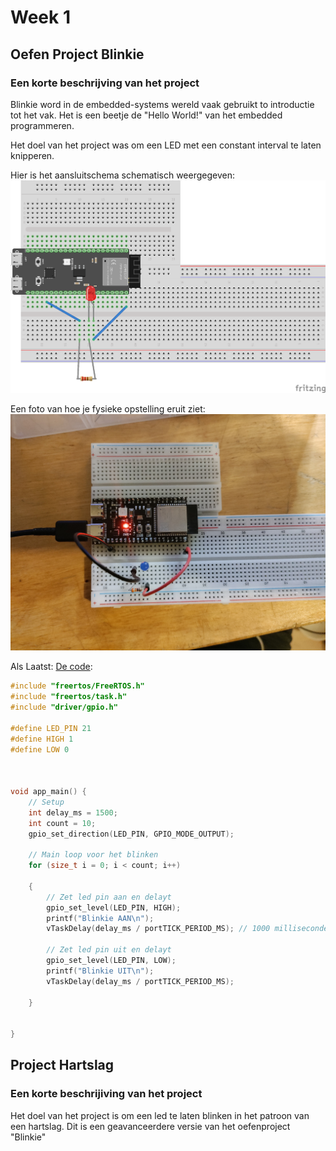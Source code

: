 # Week 1

## Oefen Project Blinkie

### Een korte beschrijving van het project

Blinkie word in de embedded-systems wereld vaak gebruikt to introductie tot het vak. Het is een beetje de "Hello World!" van het embedded programmeren.

Het doel van het project was om een LED met een constant interval te laten knipperen.

Hier is het aansluitschema schematisch weergegeven:
![fritzing-bb](../assets/blinkie/blinkie-schema_bb.png)

Een foto van hoe je fysieke opstelling eruit ziet:
![photo](../assets/blinkie/blinkie_photo.jpg)

Als Laatst: [De code](./blinkie/src/main.c):

```c
#include "freertos/FreeRTOS.h"
#include "freertos/task.h"
#include "driver/gpio.h"
  
#define LED_PIN 21
#define HIGH 1
#define LOW 0


  
void app_main() {
    // Setup
    int delay_ms = 1500;
    int count = 10;
    gpio_set_direction(LED_PIN, GPIO_MODE_OUTPUT);
    
    // Main loop voor het blinken
    for (size_t i = 0; i < count; i++)
    
    {
        // Zet led pin aan en delayt
        gpio_set_level(LED_PIN, HIGH);
        printf("Blinkie AAN\n");
        vTaskDelay(delay_ms / portTICK_PERIOD_MS); // 1000 milliseconde = 1 seconde
        
        // Zet led pin uit en delayt
        gpio_set_level(LED_PIN, LOW);
        printf("Blinkie UIT\n");
        vTaskDelay(delay_ms / portTICK_PERIOD_MS);

    }
    
        
} 
```

## Project Hartslag

### Een korte beschrijiving van het project

Het doel van het project is om een led te laten blinken in het patroon van een hartslag. Dit is een geavanceerdere versie van het oefenproject "Blinkie"
